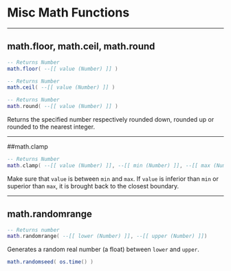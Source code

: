 # Misc Math Functions

----
## math.floor, math.ceil, math.round

```lua
-- Returns Number
math.floor( --[[ value (Number) ]] )

-- Returns Number
math.ceil( --[[ value (Number) ]] )

-- Returns Number
math.round( --[[ value (Number) ]] )
```

Returns the specified number respectively rounded down, rounded up or rounded to the nearest integer.

----
##math.clamp

```lua
-- Returns Number
math.clamp( --[[ value (Number) ]], --[[ min (Number) ]], --[[ max (Number) ]] )
```

Make sure that ```value``` is between ```min``` and ```max```. If ```value``` is inferior than ```min``` or superior than ```max```, it is brought back to the closest boundary.

----
## math.randomrange
```lua
-- Returns number
math.randomrange( --[[ lower (Number) ]], --[[ upper (Number) ]])
```

Generates a random real number (a float) between ```lower``` and ```upper```.

```lua
math.randomseed( os.time() )
```